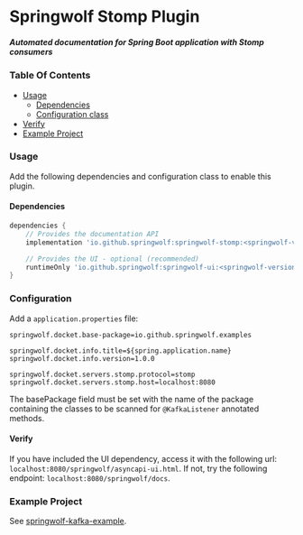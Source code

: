 # Springwolf Stomp Plugin

##### Automated documentation for Spring Boot application with Stomp consumers

### Table Of Contents

- [Usage](#usage)
    - [Dependencies](#dependencies)
    - [Configuration class](#configuration-class)
- [Verify](#verify)
- [Example Project](#example-project)

### Usage

Add the following dependencies and configuration class to enable this plugin.

#### Dependencies

```groovy
dependencies {
    // Provides the documentation API    
    implementation 'io.github.springwolf:springwolf-stomp:<springwolf-version>'

    // Provides the UI - optional (recommended)
    runtimeOnly 'io.github.springwolf:springwolf-ui:<springwolf-version>'
}
```

### Configuration

Add a `application.properties` file:

```properties
springwolf.docket.base-package=io.github.springwolf.examples

springwolf.docket.info.title=${spring.application.name}
springwolf.docket.info.version=1.0.0

springwolf.docket.servers.stomp.protocol=stomp
springwolf.docket.servers.stomp.host=localhost:8080
```

The basePackage field must be set with the name of the package containing the classes to be scanned for `@KafkaListener`
annotated methods.

#### Verify

If you have included the UI dependency, access it with the following url: `localhost:8080/springwolf/asyncapi-ui.html`.
If not, try the following endpoint: `localhost:8080/springwolf/docs`.

### Example Project

See [springwolf-kafka-example](https://github.com/springwolf/springwolf-core/tree/master/springwolf-examples/springwolf-stomp-example).
